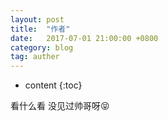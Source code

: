 ```yaml
---
layout: post
title:  "作者"
date:   2017-07-01 21:00:00 +0800
category: blog
tag: auther
---
```


* content
{:toc}



看什么看 没见过帅哥呀:stuck_out_tongue_closed_eyes:


